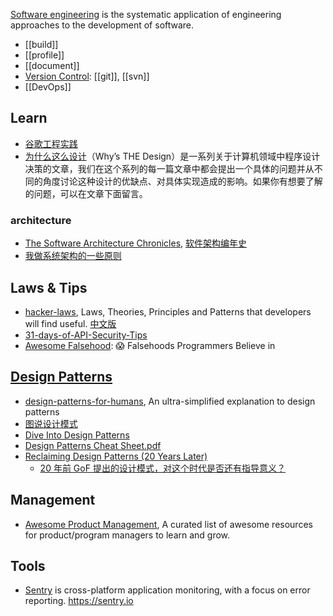 [Software engineering](https://en.wikipedia.org/wiki/Software_engineering) is the systematic application of engineering approaches to the development of software.

- [[build]]
- [[profile]]
- [[document]]
- [Version Control](https://en.wikipedia.org/wiki/Version_control): [[git]], [[svn]]
- [[DevOps]]



## Learn
- [谷歌工程实践](https://github.com/xindoo/eng-practices-cn)
- [为什么这么设计](https://draveness.me/whys-the-design/)（Why’s THE Design）是一系列关于计算机领域中程序设计决策的文章，我们在这个系列的每一篇文章中都会提出一个具体的问题并从不同的角度讨论这种设计的优缺点、对具体实现造成的影响。如果你有想要了解的问题，可以在文章下面留言。

### architecture
- [The Software Architecture Chronicles](https://herbertograca.com/2017/07/03/the-software-architecture-chronicles/), [软件架构编年史](https://www.jianshu.com/p/b477b2cc6cfa)
- [我做系统架构的一些原则](https://coolshell.cn/articles/21672.html)



## Laws & Tips
- [hacker-laws](https://github.com/dwmkerr/hacker-laws), Laws, Theories, Principles and Patterns that developers will find useful. [中文版](https://github.com/nusr/hacker-laws-zh)
- [31-days-of-API-Security-Tips](https://github.com/smodnix/31-days-of-API-Security-Tips)
- [Awesome Falsehood](https://github.com/kdeldycke/awesome-falsehood): 😱 Falsehoods Programmers Believe in



## [Design Patterns](https://en.wikipedia.org/wiki/Software_design_pattern)
- [design-patterns-for-humans](https://github.com/kamranahmedse/design-patterns-for-humans), An ultra-simplified explanation to design patterns
- [图说设计模式](https://github.com/me115/design_patterns)
- [Dive Into Design Patterns](https://refactoring.guru/design-patterns)
- [Design Patterns Cheat Sheet.pdf](http://www.lug.or.kr/files/cheat_sheet/design_pattern_cheatsheet_v1.pdf)
- [Reclaiming Design Patterns (20 Years Later)](http://blogs.tedneward.com/post/reclaiming-design-patterns/)
  - [20 年前 GoF 提出的设计模式，对这个时代是否还有指导意义？](https://www.infoq.cn/article/design-patterns-proposed-by-gof-20-years-ago)



## Management
- [Awesome Product Management](https://github.com/dend/awesome-product-management), A curated list of awesome resources for product/program managers to learn and grow.



## Tools
- [Sentry](https://github.com/getsentry/sentry) is cross-platform application monitoring, with a focus on error reporting. https://sentry.io

